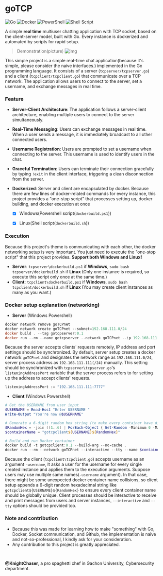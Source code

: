 # goTCP
![Go](https://img.shields.io/badge/go-%2300ADD8.svg?style=for-the-badge&logo=go&logoColor=white)
![Docker](https://img.shields.io/badge/docker-%230db7ed.svg?style=for-the-badge&logo=docker&logoColor=white)
![PowerShell](https://img.shields.io/badge/PowerShell-%235391FE.svg?style=for-the-badge&logo=powershell&logoColor=white)
![Shell Script](https://img.shields.io/badge/shell_script-%23121011.svg?style=for-the-badge&logo=gnu-bash&logoColor=white)

A simple **real time** multiuser chatting application with TCP socket, based on the client-server model, built with Go. Every instance is dockerized and automated by scripts for rapid setup.

> Demonstration(picture)
![img](./READMEasset/figure1.png)

This simple project is a simple real-time chat application(because it's simple, please consider the naive interfaces.) implemented in the Go programming language. It consists of a server (`tcpserver/tcpserver.go`) and a client (`tcpclient/tcpclient.go`) that communicate over a TCP network. The application allows users to connect to the server, set a username, and exchange messages in real time.

### Feature
* **Server-Client Architecture**: The application follows a server-client architecture, enabling multiple users to connect to the server simultaneously.

* **Real-Time Messaging**: Users can exchange messages in real time. When a user sends a message, it is immediately broadcast to all other connected users.

* **Username Registration**: Users are prompted to set a username when connecting to the server. This username is used to identify users in the chat.

* **Graceful Termination**: Users can terminate their connection gracefully by typing `!exit` in the client interface, triggering a clean disconnection from the server.

* **Dockerized**: Server and client are encapsulated by docker. Because there are few lines of docker-related commands for every instance, this project provides a "one-stop script" that processes setting up, docker building, and docker execution at once
    * [x] Windows(Powershell script(`dockerbuild.ps1`))
    * [x] Linux(Shell script(`dockerbuild.sh`))


### Execution
Because this project's theme is communicating with each other, the docker networking setup is very important. You just need to execute the "one-stop script" that this project provides. **Support both Windows and Linux!**
* **Server**: `tcpserver\dockerbuild.ps1` if **Windows**, `sudo bash tcpserver/dockerbuild.sh` if **Linux** (Only one instance is required, so execute this script only once at the same time.)
* **Client**: `tcpclient\dockerbuild.ps1` if **Windows**, `sudo bash tcpclient/dockerbuild.sh` if **Linux** (You may create client instances as many as you want.)

### Docker setup explanation (networking)
* **Server** (Windows Powershell)
```powershell
docker network remove goTCPnet
docker network create goTCPnet --subnet=192.168.111.0/24
docker build . --tag gotcpserver:0.1
docker run --rm --name gotcpserver --network goTCPnet --ip 192.168.111.111 -p 7777:7777 gotcpserver:0.1
```
Because the server accepts clients' requests remotely, IP address and port settings should be synchronized. By default, server setup creates a docker network `goTCPnet` and designates the network range as `192.168.111.0/24`, server process address as `192.168.111.111(/24)` manually. This setting should be synchronized with `tcpserver\tcpserver.go`'s `listeningAddressPort` variable that the server process refers to for setting up the address to accept clients' requests.
```go
listeningAddressPort := "192.168.111.111:7777"
```

* **Client** (Windows Powershell)
```powershell
# Get the USERNAME from user input
$USERNAME = Read-Host "Enter USERNAME "
Write-Output "You're now @$USERNAME"

# Generate a 6-digit random hex string (to make every container have different container names)
$RandomHex = -join ((1..6) | ForEach-Object { Get-Random -Minimum 0 -Maximum 16 } | ForEach-Object { $_.ToString("X") })
$containerName = "gotcpclient${USERNAME}${RandomHex}"

# Build and run Docker container
docker build -t gotcpclient:0.1 --build-arg --no-cache .
docker run --rm --network goTCPnet --interactive --tty --name $containerName gotcpclient:0.1 ./tcpclient -username $USERNAME
```
Because the client (`tcpclient\tcpclient.go`) accepts username as an argument `-username`, It asks a user for the username for every single created instance and applies them to the execution arguments. Suppose users may use multiple same names(`-username` argument). In that case, there might be some unexpected docker container name collisions, so client setup appends a 6-digit random hexadecimal string like `gotcpclient${USERNAME}${RandomHex}` to ensure every client container name should be globally unique. Client processes should be interactive to receive and print messages from users and server instances, `--interactive` and `--tty` options should be provided too.

### Note and contribution
* Because this was made for learning how to make "something" with Go, Docker, Socket communication, and Github, the implementation is naive and not-so-professional, I kindly ask for your consideration.
* Any contribution to this project is greatly appreciated.

<br>

**@KnightChaser**, a pro spaghetti chef in Gachon University, Cybersecurity department.